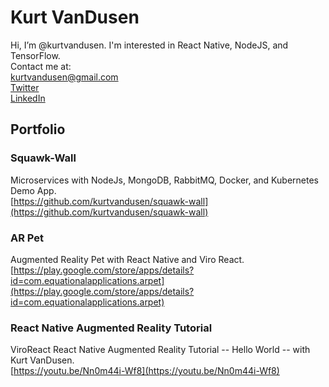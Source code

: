 # Kurt VanDusen  

Hi, I’m @kurtvandusen. I'm interested in React Native, NodeJS, and TensorFlow.  
Contact me at:  
<kurtvandusen@gmail.com>  
[Twitter](https://twitter.com/kurtvandusen)  
[LinkedIn](https://www.linkedin.com/in/kurtvandusen/)


## Portfolio

### Squawk-Wall  

Microservices with NodeJs, MongoDB, RabbitMQ, Docker, and Kubernetes Demo App.  
[https://github.com/kurtvandusen/squawk-wall](https://github.com/kurtvandusen/squawk-wall)

### AR Pet

Augmented Reality Pet with React Native and Viro React.  
[https://play.google.com/store/apps/details?id=com.equationalapplications.arpet](https://play.google.com/store/apps/details?id=com.equationalapplications.arpet)


### React Native Augmented Reality Tutorial  

ViroReact React Native Augmented Reality Tutorial -- Hello World -- with Kurt VanDusen.  
[https://youtu.be/Nn0m44i-Wf8](https://youtu.be/Nn0m44i-Wf8)
